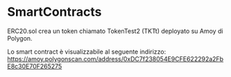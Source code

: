 # SmartContracts

ERC20.sol crea un token chiamato TokenTest2 (TKTt) deployato su Amoy di Polygon.

Lo smart contract è visualizzabile al seguente indirizzo: https://amoy.polygonscan.com/address/0xDC7f238054E9CFE622292a2FbE8c30E70F265275
